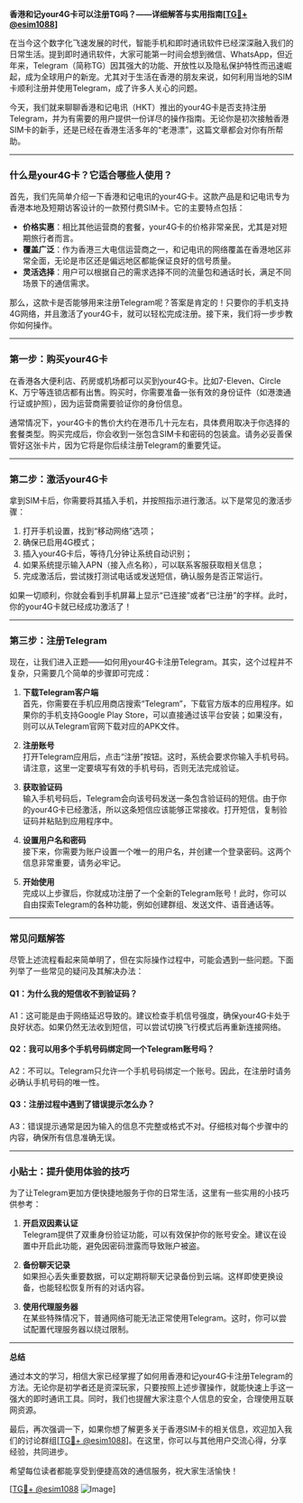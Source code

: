 **香港和记your4G卡可以注册TG吗？——详细解答与实用指南[[TG💪+ @esim1088](https://t.me/s/esim1088)]**

在当今这个数字化飞速发展的时代，智能手机和即时通讯软件已经深深融入我们的日常生活。提到即时通讯软件，大家可能第一时间会想到微信、WhatsApp，但近年来，Telegram（简称TG）因其强大的功能、开放性以及隐私保护特性而迅速崛起，成为全球用户的新宠。尤其对于生活在香港的朋友来说，如何利用当地的SIM卡顺利注册并使用Telegram，成了许多人关心的问题。

今天，我们就来聊聊香港和记电讯（HKT）推出的your4G卡是否支持注册Telegram，并为有需要的用户提供一份详尽的操作指南。无论你是初次接触香港SIM卡的新手，还是已经在香港生活多年的“老港漂”，这篇文章都会对你有所帮助。

---

### **什么是your4G卡？它适合哪些人使用？**

首先，我们先简单介绍一下香港和记电讯的your4G卡。这款产品是和记电讯专为香港本地及短期访客设计的一款预付费SIM卡。它的主要特点包括：

- **价格实惠**：相比其他运营商的套餐，your4G卡的价格非常亲民，尤其是对短期旅行者而言。
- **覆盖广泛**：作为香港三大电信运营商之一，和记电讯的网络覆盖在香港地区非常全面，无论是市区还是偏远地区都能保证良好的信号质量。
- **灵活选择**：用户可以根据自己的需求选择不同的流量包和通话时长，满足不同场景下的通信需求。

那么，这款卡是否能够用来注册Telegram呢？答案是肯定的！只要你的手机支持4G网络，并且激活了your4G卡，就可以轻松完成注册。接下来，我们将一步步教你如何操作。

---

### **第一步：购买your4G卡**

在香港各大便利店、药房或机场都可以买到your4G卡。比如7-Eleven、Circle K、万宁等连锁店都有出售。购买时，你需要准备一张有效的身份证件（如港澳通行证或护照），因为运营商需要验证你的身份信息。

通常情况下，your4G卡的售价大约在港币几十元左右，具体费用取决于你选择的套餐类型。购买完成后，你会收到一张包含SIM卡和密码的包装盒。请务必妥善保管好这张卡片，因为它将是你后续注册Telegram的重要凭证。

---

### **第二步：激活your4G卡**

拿到SIM卡后，你需要将其插入手机，并按照指示进行激活。以下是常见的激活步骤：

1. 打开手机设置，找到“移动网络”选项；
2. 确保已启用4G模式；
3. 插入your4G卡后，等待几分钟让系统自动识别；
4. 如果系统提示输入APN（接入点名称），可以联系客服获取相关信息；
5. 完成激活后，尝试拨打测试电话或发送短信，确认服务是否正常运行。

如果一切顺利，你就会看到手机屏幕上显示“已连接”或者“已注册”的字样。此时，你的your4G卡就已经成功激活了！

---

### **第三步：注册Telegram**

现在，让我们进入正题——如何用your4G卡注册Telegram。其实，这个过程并不复杂，只需要几个简单的步骤即可完成：

1. **下载Telegram客户端**  
   首先，你需要在手机应用商店搜索“Telegram”，下载官方版本的应用程序。如果你的手机支持Google Play Store，可以直接通过该平台安装；如果没有，则可以从Telegram官网下载对应的APK文件。

2. **注册账号**  
   打开Telegram应用后，点击“注册”按钮。这时，系统会要求你输入手机号码。请注意，这里一定要填写有效的手机号码，否则无法完成验证。

3. **获取验证码**  
   输入手机号码后，Telegram会向该号码发送一条包含验证码的短信。由于你的your4G卡已经激活，所以这条短信应该能够正常接收。打开短信，复制验证码并粘贴到应用程序中。

4. **设置用户名和密码**  
   接下来，你需要为账户设置一个唯一的用户名，并创建一个登录密码。这两个信息非常重要，请务必牢记。

5. **开始使用**  
   完成以上步骤后，你就成功注册了一个全新的Telegram账号！此时，你可以自由探索Telegram的各种功能，例如创建群组、发送文件、语音通话等。

---

### **常见问题解答**

尽管上述流程看起来简单明了，但在实际操作过程中，可能会遇到一些问题。下面列举了一些常见的疑问及其解决办法：

#### **Q1：为什么我的短信收不到验证码？**
A1：这可能是由于网络延迟导致的。建议检查手机信号强度，确保your4G卡处于良好状态。如果仍然无法收到短信，可以尝试切换飞行模式后再重新连接网络。

#### **Q2：我可以用多个手机号码绑定同一个Telegram账号吗？**
A2：不可以。Telegram只允许一个手机号码绑定一个账号。因此，在注册时请务必确认手机号码的唯一性。

#### **Q3：注册过程中遇到了错误提示怎么办？**
A3：错误提示通常是因为输入的信息不完整或格式不对。仔细核对每个步骤中的内容，确保所有信息准确无误。

---

### **小贴士：提升使用体验的技巧**

为了让Telegram更加方便快捷地服务于你的日常生活，这里有一些实用的小技巧供参考：

1. **开启双因素认证**  
   Telegram提供了双重身份验证功能，可以有效保护你的账号安全。建议在设置中开启此功能，避免因密码泄露而导致账户被盗。

2. **备份聊天记录**  
   如果担心丢失重要数据，可以定期将聊天记录备份到云端。这样即使更换设备，也能轻松恢复所有的对话内容。

3. **使用代理服务器**  
   在某些特殊情况下，普通网络可能无法正常使用Telegram。这时，你可以尝试配置代理服务器以绕过限制。

---

**总结**

通过本文的学习，相信大家已经掌握了如何用香港和记your4G卡注册Telegram的方法。无论你是初学者还是资深玩家，只要按照上述步骤操作，就能快速上手这一强大的即时通讯工具。同时，我们也提醒大家注意个人信息的安全，合理使用互联网资源。

最后，再次强调一下，如果你想了解更多关于香港SIM卡的相关信息，欢迎加入我们的讨论群组[[TG💪+ @esim1088](https://t.me/s/esim1088)]。在这里，你可以与其他用户交流心得，分享经验，共同进步。

希望每位读者都能享受到便捷高效的通信服务，祝大家生活愉快！

[[TG💪+ @esim1088](https://t.me/s/esim1088) ![Image](https://i.postimg.cc/4NQfJmqS/Snipaste-2025-05-13-00-14-12.png)]